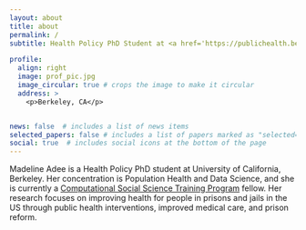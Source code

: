 ```yaml
---
layout: about
title: about
permalink: /
subtitle: Health Policy PhD Student at <a href='https://publichealth.berkeley.edu/'>UC Berkeley</a>.

profile:
  align: right
  image: prof_pic.jpg
  image_circular: true # crops the image to make it circular
  address: >
    <p>Berkeley, CA</p>


news: false  # includes a list of news items
selected_papers: false # includes a list of papers marked as "selected={true}"
social: true  # includes social icons at the bottom of the page
---
```


Madeline Adee is a Health Policy PhD student at University of California, Berkeley. Her concentration is Population Health and Data Science, and she is currently a <a href='https://bids.berkeley.edu/research/computational-social-science-training-program'>Computational Social Science Training Program</a> fellow. Her research focuses on improving health for people in prisons and jails in the US through public health interventions, improved medical care, and prison reform. 
